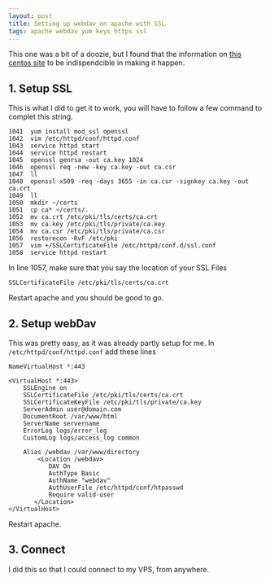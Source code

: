 ```yaml
---
layout: post
title: Setting up webdav on apache with SSL
tags: apache webdav yum keys https ssl
---
```


This one was a bit of a doozie, but I found that the information on [this centos site](http://wiki.centos.org/HowTos/Https) to be indispendcible in making it happen.

## 1. Setup SSL

This is what I did to get it to work, you will have to follow a few command to complet this string.

    1041  yum install mod_ssl openssl
    1042  vim /etc/httpd/conf/httpd.conf
    1043  service httpd start
    1044  service httpd restart
    1045  openssl genrsa -out ca.key 1024
    1046  openssl req -new -key ca.key -out ca.csr
    1047  ll
    1048  openssl x509 -req -days 3655 -in ca.csr -signkey ca.key -out ca.crt
    1049  ll
    1050  mkdir ~/certs
    1051  cp ca* ~/certs/.
    1052  mv ca.crt /etc/pki/tls/certs/ca.crt
    1053  mv ca.key /etc/pki/tls/private/ca.key
    1054  mv ca.csr /etc/pki/tls/private/ca.csr
    1056  restorecon -RvF /etc/pki
    1057  vim +/SSLCertificateFile /etc/httpd/conf.d/ssl.conf
    1058  service httpd restart

In line 1057, make sure that you say the location of your SSL Files

    SSLCertificateFile /etc/pki/tls/certs/ca.crt

Restart apache and you should be good to go.

## 2. Setup webDav

This was pretty easy, as it was already partly setup for me. In `/etc/httpd/conf/httpd.conf` add these lines

    NameVirtualHost *:443

    <VirtualHost *:443>
        SSLEngine on
        SSLCertificateFile /etc/pki/tls/certs/ca.crt
        SSLCertificateKeyFile /etc/pki/tls/private/ca.key
        ServerAdmin user@domain.com
        DocumentRoot /var/www/html
        ServerName servername
        ErrorLog logs/error_log
        CustomLog logs/access_log common

        Alias /webdav /var/www/directory
            <Location /webdav>
               DAV On
               AuthType Basic
               AuthName "webdav"
               AuthUserFile /etc/httpd/conf/htpasswd
               Require valid-user
           </Location>
    </VirtualHost>

Restart apache.

## 3. Connect

I did this so that I could connect to my VPS, from anywhere.

